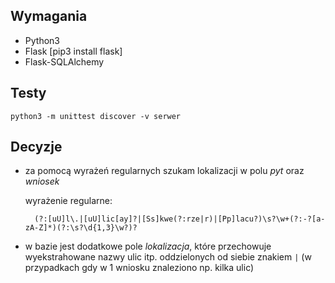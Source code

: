 ## Wymagania
+ Python3
+ Flask [pip3 install flask]
+ Flask-SQLAlchemy

## Testy
    python3 -m unittest discover -v serwer
    
## Decyzje
+ za pomocą wyrażeń regularnych szukam lokalizacji w polu *pyt* oraz *wniosek*
  
  wyrażenie regularne:
  
        (?:[uU]l\.|[uU]lic[ay]?|[Ss]kwe(?:rze|r)|[Pp]lacu?)\s?\w+(?:-?[a-zA-Z]*)(?:\s?\d{1,3}\w?)?
+ w bazie jest dodatkowe pole *lokalizacja*, które przechowuje wyekstrahowane nazwy ulic itp. oddzielonych od siebie
     znakiem `|` (w przypadkach gdy w 1 wniosku znaleziono np. kilka ulic)